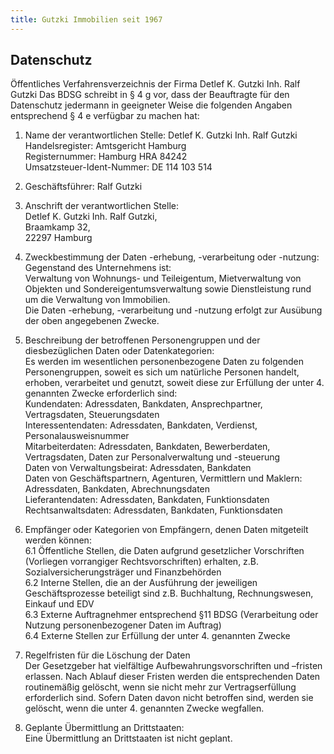 ```yaml
---
title: Gutzki Immobilien seit 1967
---
```


## Datenschutz

Öffentliches Verfahrensverzeichnis der Firma Detlef K. Gutzki Inh. Ralf Gutzki
Das BDSG schreibt in § 4 g vor, dass der Beauftragte für den Datenschutz jedermann in geeigneter Weise die folgenden Angaben entsprechend § 4 e verfügbar zu machen hat:

1. Name der verantwortlichen Stelle: Detlef K. Gutzki Inh. Ralf Gutzki<br>
Handelsregister: Amtsgericht Hamburg<br>
Registernummer: Hamburg HRA 84242<br>
Umsatzsteuer-Ident-Nummer: DE 114 103 514<br> 

2. Geschäftsführer: Ralf Gutzki

3. Anschrift der verantwortlichen Stelle:<br> 
          Detlef K. Gutzki Inh. Ralf Gutzki,<br>
          Braamkamp 32,<br>
          22297 Hamburg

4. Zweckbestimmung der Daten -erhebung, -verarbeitung oder -nutzung:<br> 
Gegenstand des Unternehmens ist:<br> 
Verwaltung von Wohnungs- und Teileigentum, Mietverwaltung von Objekten und Sondereigentumsverwaltung sowie Dienstleistung rund um die Verwaltung von Immobilien.<br> 
Die Daten -erhebung, -verarbeitung und -nutzung erfolgt zur Ausübung der oben angegebenen Zwecke.

5. Beschreibung der betroffenen Personengruppen und der diesbezüglichen Daten oder Datenkategorien:<br>
Es werden im wesentlichen personenbezogene Daten zu folgenden Personengruppen, soweit es sich um natürliche Personen handelt, erhoben, verarbeitet und genutzt, soweit diese zur Erfüllung der unter 4. genannten Zwecke erforderlich sind:<br>
Kundendaten: Adressdaten, Bankdaten, Ansprechpartner, Vertragsdaten, Steuerungsdaten<br> 
Interessentendaten: Adressdaten, Bankdaten, Verdienst, Personalausweisnummer<br> 
Mitarbeiterdaten: Adressdaten, Bankdaten, Bewerberdaten, Vertragsdaten, Daten zur Personalverwaltung und -steuerung<br> 
Daten von Verwaltungsbeirat: Adressdaten, Bankdaten<br> 
Daten von Geschäftspartnern, Agenturen, Vermittlern und Maklern: Adressdaten, Bankdaten, Abrechnungsdaten<br> 
Lieferantendaten: Adressdaten, Bankdaten, Funktionsdaten<br>
Rechtsanwaltsdaten: Adressdaten, Bankdaten, Funktionsdaten

6. Empfänger oder Kategorien von Empfängern, denen Daten mitgeteilt werden können:<br> 
6.1 Öffentliche Stellen, die Daten aufgrund gesetzlicher Vorschriften (Vorliegen vorrangiger Rechtsvorschriften) erhalten, z.B. Sozialversicherungsträger und Finanzbehörden<br>
6.2 Interne Stellen, die an der Ausführung der jeweiligen Geschäftsprozesse beteiligt sind z.B. Buchhaltung, Rechnungswesen, Einkauf und EDV<br>
6.3 Externe Auftragnehmer entsprechend §11 BDSG (Verarbeitung oder Nutzung personenbezogener Daten im Auftrag)<br> 
6.4 Externe Stellen zur Erfüllung der unter 4. genannten Zwecke

7. Regelfristen für die Löschung der Daten<br>
Der Gesetzgeber hat vielfältige Aufbewahrungsvorschriften und –fristen erlassen. Nach Ablauf dieser Fristen werden die entsprechenden Daten routinemäßig gelöscht, wenn sie nicht mehr zur Vertragserfüllung erforderlich sind. Sofern Daten davon nicht betroffen sind, werden sie gelöscht, wenn die unter 4. genannten Zwecke wegfallen.

8. Geplante Übermittlung an Drittstaaten:<br>
Eine Übermittlung an Drittstaaten ist nicht geplant.


